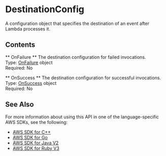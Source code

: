 # DestinationConfig<a name="API_DestinationConfig"></a>

A configuration object that specifies the destination of an event after Lambda processes it\.

## Contents<a name="API_DestinationConfig_Contents"></a>

 ** OnFailure **   <a name="SSS-Type-DestinationConfig-OnFailure"></a>
The destination configuration for failed invocations\.  
Type: [OnFailure](API_OnFailure.md) object  
Required: No

 ** OnSuccess **   <a name="SSS-Type-DestinationConfig-OnSuccess"></a>
The destination configuration for successful invocations\.  
Type: [OnSuccess](API_OnSuccess.md) object  
Required: No

## See Also<a name="API_DestinationConfig_SeeAlso"></a>

For more information about using this API in one of the language\-specific AWS SDKs, see the following:
+  [AWS SDK for C\+\+](https://docs.aws.amazon.com/goto/SdkForCpp/lambda-2015-03-31/DestinationConfig) 
+  [AWS SDK for Go](https://docs.aws.amazon.com/goto/SdkForGoV1/lambda-2015-03-31/DestinationConfig) 
+  [AWS SDK for Java V2](https://docs.aws.amazon.com/goto/SdkForJavaV2/lambda-2015-03-31/DestinationConfig) 
+  [AWS SDK for Ruby V3](https://docs.aws.amazon.com/goto/SdkForRubyV3/lambda-2015-03-31/DestinationConfig) 